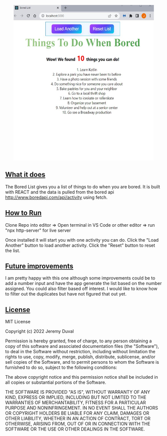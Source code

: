 

<p align="center">
  <img width="450" height="500" src="Bored_app.jpg"
</p>

## <ins>What it does

The Bored List gives you a list of things to do when you are bored.  It is built with REACT and the data is pulled from the bored api http://www.boredapi.com/api/activity using fetch.

## <ins>How to Run

Clone Repo into editor => Open terminal in VS Code or other editor => run "npx http-server" for live server

  Once installed it will start you with one activity you can do.  Click the "Load Another" button to load another activity.  Click the "Reset" button to reset the list.

## <ins>Future improvements

I am pretty happy with this one although some improvements could be to add a number input and have the app generate the list based on the number assigned.  You could also filter based off interest.  I would like to know how to filter out the duplicates but have not figured that out yet.

## <ins>License

MIT License

Copyright (c) 2022 Jeremy Duval

Permission is hereby granted, free of charge, to any person obtaining a copy
of this software and associated documentation files (the "Software"), to deal
in the Software without restriction, including without limitation the rights
to use, copy, modify, merge, publish, distribute, sublicense, and/or sell
copies of the Software, and to permit persons to whom the Software is
furnished to do so, subject to the following conditions:

The above copyright notice and this permission notice shall be included in all
copies or substantial portions of the Software.

THE SOFTWARE IS PROVIDED "AS IS", WITHOUT WARRANTY OF ANY KIND, EXPRESS OR
IMPLIED, INCLUDING BUT NOT LIMITED TO THE WARRANTIES OF MERCHANTABILITY,
FITNESS FOR A PARTICULAR PURPOSE AND NONINFRINGEMENT. IN NO EVENT SHALL THE
AUTHORS OR COPYRIGHT HOLDERS BE LIABLE FOR ANY CLAIM, DAMAGES OR OTHER
LIABILITY, WHETHER IN AN ACTION OF CONTRACT, TORT OR OTHERWISE, ARISING FROM,
OUT OF OR IN CONNECTION WITH THE SOFTWARE OR THE USE OR OTHER DEALINGS IN THE
SOFTWARE.


